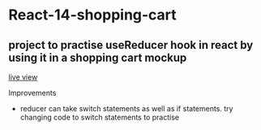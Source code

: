 # React-14-shopping-cart

## project to practise useReducer hook in react by using it in a shopping cart mockup

[live view](https://inspiring-ptolemy-55e21c.netlify.app/)


Improvements
 * reducer can take switch statements as well as if statements. try changing code to switch statements to practise
